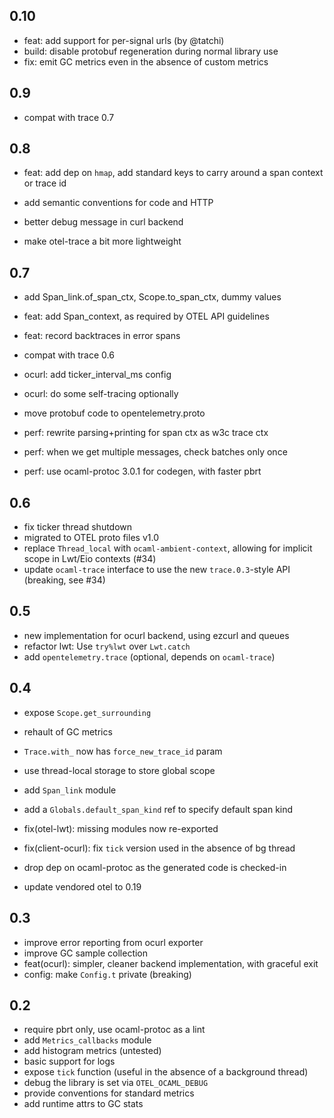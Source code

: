 
## 0.10

- feat: add support for per-signal urls (by @tatchi)
- build: disable protobuf regeneration during normal library use
- fix: emit GC metrics even in the absence of custom metrics

## 0.9

- compat with trace 0.7

## 0.8

- feat: add dep on `hmap`, add standard keys to carry around a span context or trace id
- add semantic conventions for code and HTTP

- better debug message in curl backend
- make otel-trace a bit more lightweight

## 0.7

- add Span_link.of_span_ctx, Scope.to_span_ctx, dummy values
- feat: add Span_context, as required by OTEL API guidelines
- feat: record backtraces in error spans
- compat with trace 0.6
- ocurl: add ticker_interval_ms config
- ocurl: do some self-tracing optionally
- move protobuf code to opentelemetry.proto

- perf: rewrite parsing+printing for span ctx as w3c trace ctx
- perf: when we get multiple messages, check batches only once
- perf: use ocaml-protoc 3.0.1 for codegen, with faster pbrt

## 0.6

- fix ticker thread shutdown
- migrated to OTEL proto files v1.0
- replace `Thread_local` with `ocaml-ambient-context`, allowing for implicit scope in Lwt/Eio contexts (#34)
- update `ocaml-trace` interface to use the new `trace.0.3`-style API (breaking, see #34)

## 0.5

- new implementation for ocurl backend, using ezcurl and queues
- refactor lwt: Use `try%lwt` over `Lwt.catch`
- add `opentelemetry.trace` (optional, depends on `ocaml-trace`)

## 0.4

- expose `Scope.get_surrounding`
- rehault of GC metrics
- `Trace.with_` now has `force_new_trace_id` param
- use thread-local storage to store global scope
- add `Span_link` module
- add a `Globals.default_span_kind` ref to specify default span kind

- fix(otel-lwt): missing modules now re-exported
- fix(client-ocurl): fix `tick` version used in the absence of bg thread

- drop dep on ocaml-protoc as the generated code is checked-in
- update vendored otel to 0.19

## 0.3

- improve error reporting from ocurl exporter
- improve GC sample collection
- feat(ocurl): simpler, cleaner backend implementation, with graceful exit
- config: make `Config.t` private (breaking)

## 0.2

- require pbrt only, use ocaml-protoc as a lint
- add `Metrics_callbacks` module
- add histogram metrics (untested)
- basic support for logs
- expose `tick` function (useful in the absence of a background thread)
- debug the library is set via `OTEL_OCAML_DEBUG`
- provide conventions for standard metrics
- add runtime attrs to GC stats
